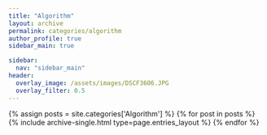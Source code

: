 ```yaml
---
title: "Algorithm"
layout: archive
permalink: categories/algorithm
author_profile: true
sidebar_main: true

sidebar:
  nav: "sidebar_main"
header:
  overlay_image: /assets/images/DSCF3606.JPG
  overlay_filter: 0.5
---
```


{% assign posts = site.categories['Algorithm'] %} {% for post in posts %} {% include archive-single.html type=page.entries_layout %} {% endfor %}
